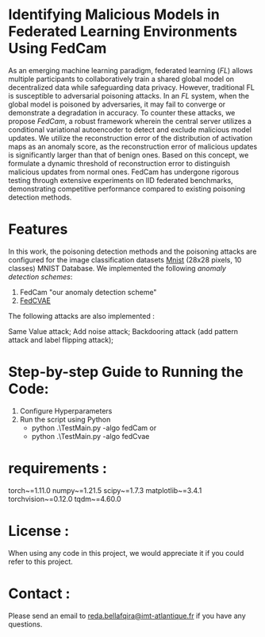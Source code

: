 # Identifying Malicious Models in Federated Learning Environments Using FedCam

As an emerging machine learning paradigm, federated learning (*FL*) allows multiple participants to collaboratively train a shared global model on decentralized data while safeguarding data privacy. However, traditional FL is susceptible to adversarial poisoning attacks. In an *FL* system, when the global model is poisoned by adversaries, it may fail to converge or demonstrate a degradation in accuracy. To counter these attacks, we propose *FedCam*, a robust framework wherein the central server utilizes a conditional variational autoencoder to detect and exclude malicious model updates. We utilize the reconstruction error of the distribution of activation maps as an anomaly score, as the reconstruction error of malicious updates is significantly larger than that of benign ones. Based on this concept, we formulate a dynamic threshold of reconstruction error to distinguish malicious updates from normal ones. FedCam has undergone rigorous testing through extensive experiments on IID federated benchmarks, demonstrating competitive performance compared to existing poisoning detection methods.

# Features
In this work, the poisoning detection methods and the poisoning attacks are configured for the image classification datasets [Mnist](https://www.image-net.org) (28x28 pixels, 10 classes) MNIST Database. 
We implemented the following *anomaly detection schemes*:
1. FedCam "our anomaly detection scheme"
1. [FedCVAE](https://ieeexplore.ieee.org/abstract/document/9460523) 

The following attacks are also implemented :

Same Value attack;
Add noise attack; 
Backdooring attack (add pattern attack and label flipping attack);
# Step-by-step Guide to Running the Code:
1. Configure Hyperparameters
2. Run the script using Python
   - python .\TestMain.py -algo fedCam
   or
   - python .\TestMain.py -algo fedCvae

# requirements : 
torch~=1.11.0
numpy~=1.21.5
scipy~=1.7.3
matplotlib~=3.4.1
torchvision~=0.12.0
tqdm~=4.60.0

# License :
When using any code in this project, we would appreciate it if you could refer to this project.

# Contact :
Please send an email to reda.bellafqira@imt-atlantique.fr if you have any questions.
